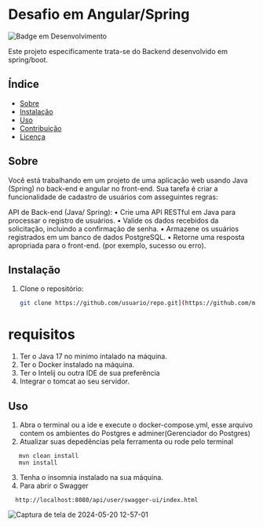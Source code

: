 
# Desafio em Angular/Spring

![Badge em Desenvolvimento](http://img.shields.io/static/v1?label=STATUS&message=EM%20DESENVOLVIMENTO&color=GREEN&style=for-the-badge)

Este projeto especificamente trata-se do Backend desenvolvido em spring/boot.

## Índice
- [Sobre](#sobre)
- [Instalação](#instalação)
- [Uso](#uso)
- [Contribuição](#contribuição)
- [Licença](#licença)

## Sobre
Você está trabalhando em um projeto de uma aplicação web usando Java (Spring) no
back-end e angular no front-end. Sua tarefa é criar a funcionalidade de cadastro de
usuários com asseguintes regras:

API de Back-end (Java/ Spring):
• Crie uma API RESTful em Java para processar o registro de usuários.
• Valide os dados recebidos da solicitação, incluindo a confirmação de senha.
• Armazene os usuários registrados em um banco de dados PostgreSQL.
• Retorne uma resposta apropriada para o front-end. (por exemplo, sucesso ou
erro).


## Instalação
1. Clone o repositório:
   ```sh
   git clone https://github.com/usuario/repo.git](https://github.com/marcosgsilva/desafiospringboot.git#

# requisitos
1. Ter o Java 17 no minimo intalado na máquina.
2. Ter o Docker instalado na máquina.
3. Ter o Intelij ou outra IDE de sua preferência
4. Integrar o tomcat ao seu servidor.

## Uso
1. Abra o terminal ou a ide e execute o docker-compose.yml, esse arquivo contem os ambientes do Postgres e adminer(Gerenciador do Postgres)
2. Atualizar suas depedências pela ferramenta ou rode pelo terminal

```
   mvn clean install 
   mvn install
```
3. Tenha o insomnia instalado na sua máquina.
4. Para abrir o Swagger
 ```
   http://localhost:8080/api/user/swagger-ui/index.html
```



![Captura de tela de 2024-05-20 12-57-01](https://github.com/marcosgsilva/desafiospringboot/assets/12539016/43853449-934e-4167-9d57-ef9281d3e8db)
